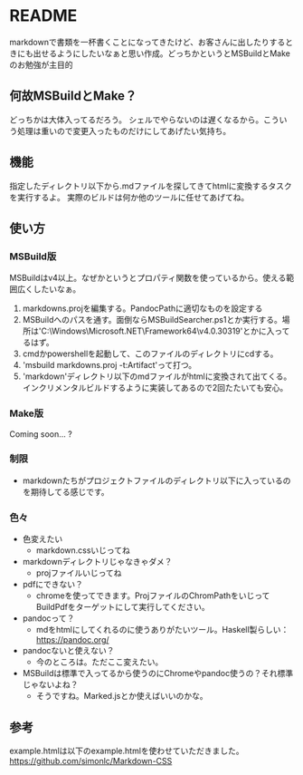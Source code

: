 README
=====

markdownで書類を一杯書くことになってきたけど、お客さんに出したりするときにも出せるようにしたいなぁと思い作成。どっちかというとMSBuildとMakeのお勉強が主目的

## 何故MSBuildとMake？

どっちかは大体入ってるだろう。
シェルでやらないのは遅くなるから。こういう処理は重いので変更入ったものだけにしてあげたい気持ち。

## 機能

指定したディレクトリ以下から.mdファイルを探してきてhtmlに変換するタスクを実行するよ。
実際のビルドは何か他のツールに任せてあげてね。

## 使い方

### MSBuild版

MSBuildはv4以上。なぜかというとプロパティ関数を使っているから。使える範囲広くしたいなぁ。

1. markdowns.projを編集する。PandocPathに適切なものを設定する
1. MSBuildへのパスを通す。面倒ならMSBuildSearcher.ps1とか実行する。場所は'C:\Windows\Microsoft.NET\Framework64\v4.0.30319'とかに入ってるはず。
1. cmdかpowershellを起動して、このファイルのディレクトリにcdする。
1. 'msbuild markdowns.proj -t:Artifact'って打つ。
1. 'markdown'ディレクトリ以下のmdファイルがhtmlに変換されて出てくる。インクリメンタルビルドするように実装してあるので2回たたいても安心。

### Make版

Coming soon... ?

### 制限

* markdownたちがプロジェクトファイルのディレクトリ以下に入っているのを期待してる感じです。

### 色々

* 色変えたい
    * markdown.cssいじってね
* markdownディレクトリじゃなきゃダメ？
    * projファイルいじってね
* pdfにできない？
    * chromeを使ってできます。ProjファイルのChromPathをいじってBuildPdfをターゲットにして実行してください。
* pandocって？
    * mdをhtmlにしてくれるのに使うありがたいツール。Haskell製らしい：https://pandoc.org/
* pandocないと使えない？
    * 今のところは。ただここ変えたい。
* MSBuildは標準で入ってるから使うのにChromeやpandoc使うの？それ標準じゃないよね？
    * そうですね。Marked.jsとか使えばいいのかな。

## 参考

example.htmlは以下のexample.htmlを使わせていただきました。
https://github.com/simonlc/Markdown-CSS
